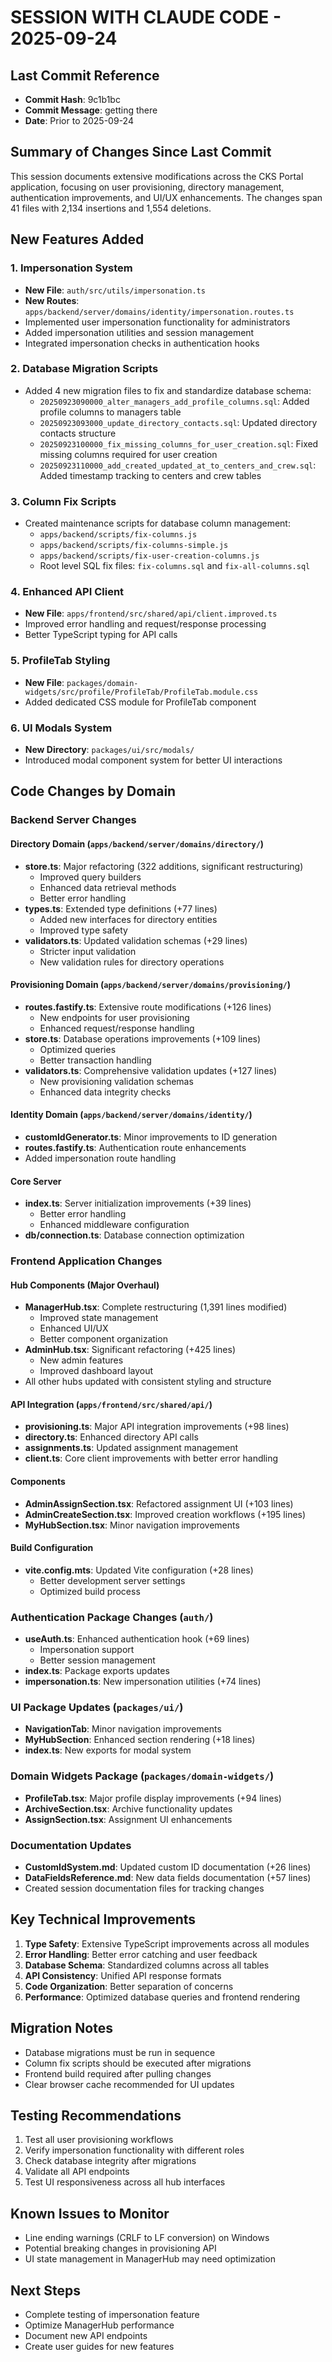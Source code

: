 # SESSION WITH CLAUDE CODE - 2025-09-24

## Last Commit Reference
- **Commit Hash**: 9c1b1bc
- **Commit Message**: getting there
- **Date**: Prior to 2025-09-24

## Summary of Changes Since Last Commit
This session documents extensive modifications across the CKS Portal application, focusing on user provisioning, directory management, authentication improvements, and UI/UX enhancements. The changes span 41 files with 2,134 insertions and 1,554 deletions.

## New Features Added

### 1. Impersonation System
- **New File**: `auth/src/utils/impersonation.ts`
- **New Routes**: `apps/backend/server/domains/identity/impersonation.routes.ts`
- Implemented user impersonation functionality for administrators
- Added impersonation utilities and session management
- Integrated impersonation checks in authentication hooks

### 2. Database Migration Scripts
- Added 4 new migration files to fix and standardize database schema:
  - `20250923090000_alter_managers_add_profile_columns.sql`: Added profile columns to managers table
  - `20250923093000_update_directory_contacts.sql`: Updated directory contacts structure
  - `20250923100000_fix_missing_columns_for_user_creation.sql`: Fixed missing columns required for user creation
  - `20250923110000_add_created_updated_at_to_centers_and_crew.sql`: Added timestamp tracking to centers and crew tables

### 3. Column Fix Scripts
- Created maintenance scripts for database column management:
  - `apps/backend/scripts/fix-columns.js`
  - `apps/backend/scripts/fix-columns-simple.js`
  - `apps/backend/scripts/fix-user-creation-columns.js`
  - Root level SQL fix files: `fix-columns.sql` and `fix-all-columns.sql`

### 4. Enhanced API Client
- **New File**: `apps/frontend/src/shared/api/client.improved.ts`
- Improved error handling and request/response processing
- Better TypeScript typing for API calls

### 5. ProfileTab Styling
- **New File**: `packages/domain-widgets/src/profile/ProfileTab/ProfileTab.module.css`
- Added dedicated CSS module for ProfileTab component

### 6. UI Modals System
- **New Directory**: `packages/ui/src/modals/`
- Introduced modal component system for better UI interactions

## Code Changes by Domain

### Backend Server Changes

#### Directory Domain (`apps/backend/server/domains/directory/`)
- **store.ts**: Major refactoring (322 additions, significant restructuring)
  - Improved query builders
  - Enhanced data retrieval methods
  - Better error handling
- **types.ts**: Extended type definitions (+77 lines)
  - Added new interfaces for directory entities
  - Improved type safety
- **validators.ts**: Updated validation schemas (+29 lines)
  - Stricter input validation
  - New validation rules for directory operations

#### Provisioning Domain (`apps/backend/server/domains/provisioning/`)
- **routes.fastify.ts**: Extensive route modifications (+126 lines)
  - New endpoints for user provisioning
  - Enhanced request/response handling
- **store.ts**: Database operations improvements (+109 lines)
  - Optimized queries
  - Better transaction handling
- **validators.ts**: Comprehensive validation updates (+127 lines)
  - New provisioning validation schemas
  - Enhanced data integrity checks

#### Identity Domain (`apps/backend/server/domains/identity/`)
- **customIdGenerator.ts**: Minor improvements to ID generation
- **routes.fastify.ts**: Authentication route enhancements
- Added impersonation route handling

#### Core Server
- **index.ts**: Server initialization improvements (+39 lines)
  - Better error handling
  - Enhanced middleware configuration
- **db/connection.ts**: Database connection optimization

### Frontend Application Changes

#### Hub Components (Major Overhaul)
- **ManagerHub.tsx**: Complete restructuring (1,391 lines modified)
  - Improved state management
  - Enhanced UI/UX
  - Better component organization
- **AdminHub.tsx**: Significant refactoring (+425 lines)
  - New admin features
  - Improved dashboard layout
- All other hubs updated with consistent styling and structure

#### API Integration (`apps/frontend/src/shared/api/`)
- **provisioning.ts**: Major API integration improvements (+98 lines)
- **directory.ts**: Enhanced directory API calls
- **assignments.ts**: Updated assignment management
- **client.ts**: Core client improvements with better error handling

#### Components
- **AdminAssignSection.tsx**: Refactored assignment UI (+103 lines)
- **AdminCreateSection.tsx**: Improved creation workflows (+195 lines)
- **MyHubSection.tsx**: Minor navigation improvements

#### Build Configuration
- **vite.config.mts**: Updated Vite configuration (+28 lines)
  - Better development server settings
  - Optimized build process

### Authentication Package Changes (`auth/`)
- **useAuth.ts**: Enhanced authentication hook (+69 lines)
  - Impersonation support
  - Better session management
- **index.ts**: Package exports updates
- **impersonation.ts**: New impersonation utilities (+74 lines)

### UI Package Updates (`packages/ui/`)
- **NavigationTab**: Minor navigation improvements
- **MyHubSection**: Enhanced section rendering (+18 lines)
- **index.ts**: New exports for modal system

### Domain Widgets Package (`packages/domain-widgets/`)
- **ProfileTab.tsx**: Major profile display improvements (+94 lines)
- **ArchiveSection.tsx**: Archive functionality updates
- **AssignSection.tsx**: Assignment UI enhancements

### Documentation Updates
- **CustomIdSystem.md**: Updated custom ID documentation (+26 lines)
- **DataFieldsReference.md**: New data fields documentation (+57 lines)
- Created session documentation files for tracking changes

## Key Technical Improvements

1. **Type Safety**: Extensive TypeScript improvements across all modules
2. **Error Handling**: Better error catching and user feedback
3. **Database Schema**: Standardized columns across all tables
4. **API Consistency**: Unified API response formats
5. **Code Organization**: Better separation of concerns
6. **Performance**: Optimized database queries and frontend rendering

## Migration Notes
- Database migrations must be run in sequence
- Column fix scripts should be executed after migrations
- Frontend build required after pulling changes
- Clear browser cache recommended for UI updates

## Testing Recommendations
1. Test all user provisioning workflows
2. Verify impersonation functionality with different roles
3. Check database integrity after migrations
4. Validate all API endpoints
5. Test UI responsiveness across all hub interfaces

## Known Issues to Monitor
- Line ending warnings (CRLF to LF conversion) on Windows
- Potential breaking changes in provisioning API
- UI state management in ManagerHub may need optimization

## Next Steps
- Complete testing of impersonation feature
- Optimize ManagerHub performance
- Document new API endpoints
- Create user guides for new features